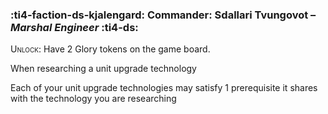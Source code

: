 ### :ti4-faction-ds-kjalengard: **Commander**: Sdallari Tvungovot – _Marshal Engineer_ :ti4-ds:
<span style="font-variant:small-caps;">Unlock</span>: Have 2 Glory tokens on the game board.

When researching a unit upgrade technology

Each of your unit upgrade technologies may satisfy 1 prerequisite it shares with the technology you are researching
